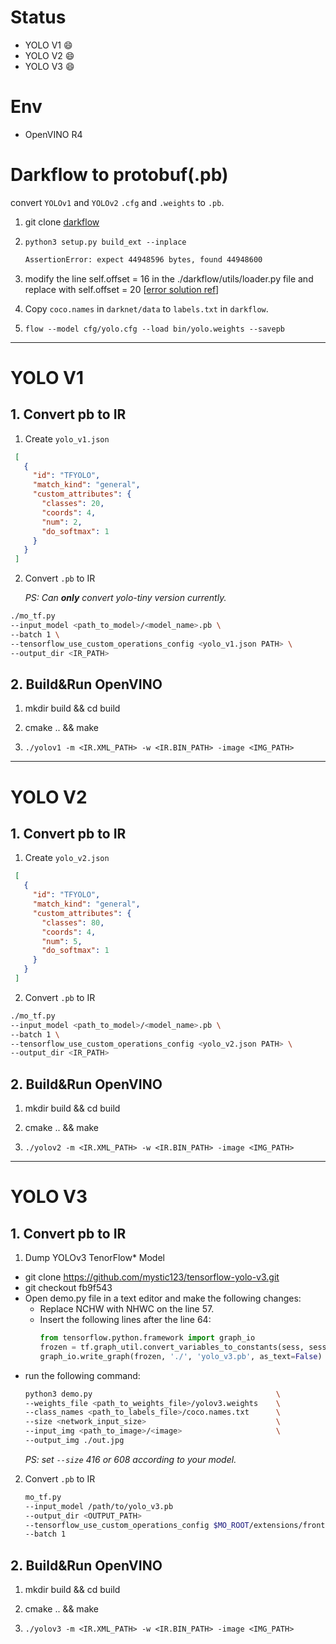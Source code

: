 # Status

- YOLO V1 :smile:
- YOLO V2 :smile:
- YOLO V3 :smile:

# Env

- OpenVINO R4

# Darkflow to protobuf(.pb)

convert `YOLOv1` and `YOLOv2` `.cfg` and `.weights` to `.pb`.

1. git clone [darkflow](https://github.com/thtrieu/darkflow)

2. `python3 setup.py build_ext --inplace`

	```bash
	AssertionError: expect 44948596 bytes, found 44948600
	```

3. modify the line self.offset = 16 in the ./darkflow/utils/loader.py file and replace with self.offset = 20
	[[error solution ref](https://sites.google.com/view/tensorflow-example-java-api/complete-guide-to-train-yolo/convert-darknet-weights-to-pb-file)]


4. Copy `coco.names` in `darknet/data` to `labels.txt` in `darkflow`.

5. `flow --model cfg/yolo.cfg --load bin/yolo.weights --savepb`

---

# YOLO V1

## 1. Convert pb to IR

1. Create `yolo_v1.json`

```json
 [
   {
     "id": "TFYOLO",
     "match_kind": "general",
     "custom_attributes": {
       "classes": 20,
       "coords": 4,
       "num": 2,
       "do_softmax": 1
     }
   }
 ]
```

2. Convert `.pb` to IR

    *PS: Can **only** convert yolo-tiny version currently.*

```bash
./mo_tf.py
--input_model <path_to_model>/<model_name>.pb \
--batch 1 \
--tensorflow_use_custom_operations_config <yolo_v1.json PATH> \
--output_dir <IR_PATH>
```

## 2. Build&Run OpenVINO

1. mkdir build && cd build

2. cmake .. && make

3. `./yolov1 -m <IR.XML_PATH> -w <IR.BIN_PATH> -image <IMG_PATH>`

---

# YOLO V2


## 1. Convert pb to IR

1. Create `yolo_v2.json`

```json
 [
   {
     "id": "TFYOLO",
     "match_kind": "general",
     "custom_attributes": {
       "classes": 80,
       "coords": 4,
       "num": 5,
       "do_softmax": 1
     }
   }
 ]
```

2. Convert `.pb` to IR

```bash
./mo_tf.py
--input_model <path_to_model>/<model_name>.pb \
--batch 1 \
--tensorflow_use_custom_operations_config <yolo_v2.json PATH> \
--output_dir <IR_PATH>
```

## 2. Build&Run OpenVINO

1. mkdir build && cd build

2. cmake .. && make

3. `./yolov2 -m <IR.XML_PATH> -w <IR.BIN_PATH> -image <IMG_PATH>`

---

# YOLO V3

## 1. Convert pb to IR

1. Dump YOLOv3 TenorFlow* Model

  - git clone https://github.com/mystic123/tensorflow-yolo-v3.git
  - git checkout fb9f543
  - Open demo.py file in a text editor and make the following changes:
    - Replace NCHW with NHWC on the line 57.
    - Insert the following lines after the line 64:
      ```python
      from tensorflow.python.framework import graph_io
      frozen = tf.graph_util.convert_variables_to_constants(sess, sess.graph_def, ['concat_1'])
      graph_io.write_graph(frozen, './', 'yolo_v3.pb', as_text=False)
      ```
  - run the following command:
    ```bash
    python3 demo.py                                         \
    --weights_file <path_to_weights_file>/yolov3.weights    \
    --class_names <path_to_labels_file>/coco.names.txt      \
    --size <network_input_size>                             \
    --input_img <path_to_image>/<image>                     \
    --output_img ./out.jpg
    ```
    *PS: set `--size` 416 or 608 according to your model.*

2. Convert `.pb` to IR

	```bash
    mo_tf.py
    --input_model /path/to/yolo_v3.pb
    --output_dir <OUTPUT_PATH>
    --tensorflow_use_custom_operations_config $MO_ROOT/extensions/front/tf/yolo_v3.json
    --batch 1
	```

## 2. Build&Run OpenVINO

1. mkdir build && cd build

2. cmake .. && make

3. `./yolov3 -m <IR.XML_PATH> -w <IR.BIN_PATH> -image <IMG_PATH>`